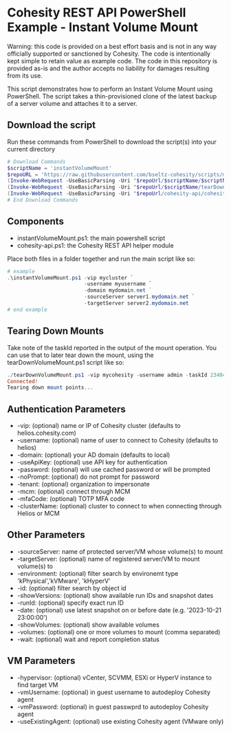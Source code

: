 # Cohesity REST API PowerShell Example - Instant Volume Mount

Warning: this code is provided on a best effort basis and is not in any way officially supported or sanctioned by Cohesity. The code is intentionally kept simple to retain value as example code. The code in this repository is provided as-is and the author accepts no liability for damages resulting from its use.

This script demonstrates how to perform an Instant Volume Mount using PowerShell. The script takes a thin-provisioned clone of the latest backup of a server volume and attaches it to a server.

## Download the script

Run these commands from PowerShell to download the script(s) into your current directory

```powershell
# Download Commands
$scriptName = 'instantVolumeMount'
$repoURL = 'https://raw.githubusercontent.com/bseltz-cohesity/scripts/master/powershell'
(Invoke-WebRequest -UseBasicParsing -Uri "$repoUrl/$scriptName/$scriptName.ps1").content | Out-File "$scriptName.ps1"; (Get-Content "$scriptName.ps1") | Set-Content "$scriptName.ps1"
(Invoke-WebRequest -UseBasicParsing -Uri "$repoUrl/$scriptName/tearDownVolumeMount.ps1").content | Out-File "tearDownVolumeMount.ps1"; (Get-Content "tearDownVolumeMount.ps1") | Set-Content "tearDownVolumeMount.ps1"
(Invoke-WebRequest -UseBasicParsing -Uri "$repoUrl/cohesity-api/cohesity-api.ps1").content | Out-File cohesity-api.ps1; (Get-Content cohesity-api.ps1) | Set-Content cohesity-api.ps1
# End Download Commands
```

## Components

* instantVolumeMount.ps1: the main powershell script
* cohesity-api.ps1: the Cohesity REST API helper module

Place both files in a folder together and run the main script like so:

```powershell
# example
.\instantVolumeMount.ps1 -vip mycluster `
                         -username myusername `
                         -domain mydomain.net ` 
                         -sourceServer server1.mydomain.net `
                         -targetServer server2.mydomain.net
# end example
```

## Tearing Down Mounts

Take note of the taskId reported in the output of the mount operation. You can use that to later tear down the mount, using the tearDownVolumeMount.ps1 script like so:

```powershell
./tearDownVolumeMount.ps1 -vip mycohesity -username admin -taskId 23404
Connected!
Tearing down mount points...
```

## Authentication Parameters

* -vip: (optional) name or IP of Cohesity cluster (defaults to helios.cohesity.com)
* -username: (optional) name of user to connect to Cohesity (defaults to helios)
* -domain: (optional) your AD domain (defaults to local)
* -useApiKey: (optional) use API key for authentication
* -password: (optional) will use cached password or will be prompted
* -noPrompt: (optional) do not prompt for password
* -tenant: (optional) organization to impersonate
* -mcm: (optional) connect through MCM
* -mfaCode: (optional) TOTP MFA code
* -clusterName: (optional) cluster to connect to when connecting through Helios or MCM

## Other Parameters

* -sourceServer: name of protected server/VM whose volume(s) to mount
* -targetServer: (optional) name of registered server/VM to mount volume(s) to
* -environment: (optional) filter search by environemt type 'kPhysical','kVMware', 'kHyperV'
* -id: (optional) filter search by object id
* -showVersions: (optional) show available run IDs and snapshot dates
* -runId: (optional) specify exact run ID
* -date: (optional) use latest snapshot on or before date (e.g. '2023-10-21 23:00:00')
* -showVolumes: (optional) show available volumes
* -volumes: (optional) one or more volumes to mount (comma separated)
* -wait: (optional) wait and report completion status

## VM Parameters

* -hypervisor: (optional) vCenter, SCVMM, ESXi or HyperV instance to find target VM
* -vmUsername: (optional) in guest username to autodeploy Cohesity agent
* -vmPassword: (optional) in guest passwprd to autodeploy Cohesity agent
* -useExistingAgent: (optional) use existing Cohesity agent (VMware only)
